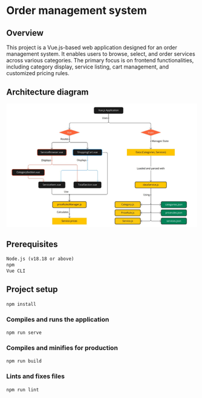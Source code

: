# Order management system

## Overview

This project is a Vue.js-based web application designed for an order management system.
It enables users to browse, select, and order services across various categories.
The primary focus is on frontend functionalities, including category display, service listing, cart management, and customized pricing rules.

## Architecture diagram
![Architecture Diagram](/Architecture.JPG)

## Prerequisites
```
Node.js (v18.18 or above)
npm
Vue CLI
```

## Project setup
```
npm install
```

### Compiles and runs the application
```
npm run serve
```

### Compiles and minifies for production
```
npm run build
```

### Lints and fixes files
```
npm run lint
```

